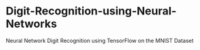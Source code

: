 # Digit-Recognition-using-Neural-Networks
Neural Network Digit Recognition using TensorFlow on the MNIST Dataset
